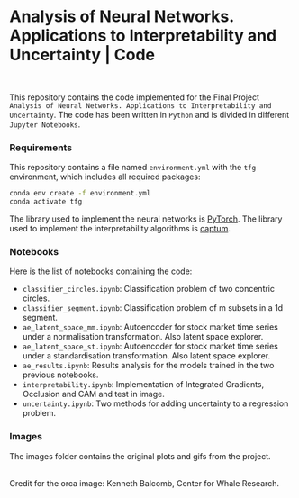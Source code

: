 # Analysis of Neural Networks. Applications to Interpretability and Uncertainty | Code
<br/>

This repository contains the code implemented for the Final Project ```Analysis of Neural Networks. Applications to Interpretability and Uncertainty```. The code has been written in ```Python``` and is divided in different ```Jupyter Notebooks```.

### Requirements
This repository contains a file named ```environment.yml``` with the ```tfg``` environment, which includes all required packages:
```bash
conda env create -f environment.yml
conda activate tfg
```
The library used to implement the neural networks is [PyTorch](https://github.com/pytorch/pytorch).
The library used to implement the interpretability algorithms is [captum](https://github.com/pytorch/captum).
### Notebooks
Here is the list of notebooks containing the code:
- ```classifier_circles.ipynb```: Classification problem of two concentric circles.
- ```classifier_segment.ipynb```: Classification problem of m subsets in a 1d segment.
- ```ae_latent_space_mm.ipynb```: Autoencoder for stock market time series under a normalisation transformation. Also latent space explorer.
- ```ae_latent_space_st.ipynb```: Autoencoder for stock market time series under a standardisation transformation. Also latent space explorer.
- ```ae_results.ipynb```: Results analysis for the models trained in the two previous notebooks.
- ```interpretability.ipynb```: Implementation of Integrated Gradients, Occlusion and CAM and test in image.
- ```uncertainty.ipynb```: Two methods for adding uncertainty to a regression problem.

### Images
The images folder contains the original plots and gifs from the project.

<br/>
Credit for the orca image: Kenneth Balcomb, Center for Whale Research.

